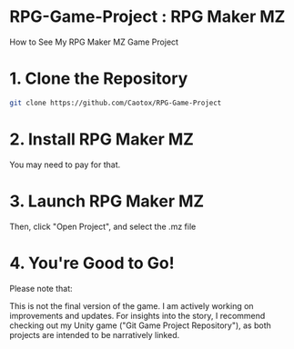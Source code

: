 # RPG-Game-Project : RPG Maker MZ

How to See My RPG Maker MZ Game Project

# 1. Clone the Repository
```bash
git clone https://github.com/Caotox/RPG-Game-Project
```
# 2. Install RPG Maker MZ
You may need to pay for that.

# 3. Launch RPG Maker MZ
Then, click "Open Project", and select the .mz file

# 4. You're Good to Go! 
Please note that:

This is not the final version of the game.
I am actively working on improvements and updates.
For insights into the story, I recommend checking out my Unity game ("Git Game Project Repository"), as both projects are intended to be narratively linked.
